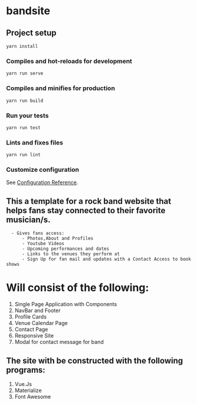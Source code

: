 # bandsite

## Project setup
```
yarn install
```

### Compiles and hot-reloads for development
```
yarn run serve
```

### Compiles and minifies for production
```
yarn run build
```

### Run your tests
```
yarn run test
```

### Lints and fixes files
```
yarn run lint
```

### Customize configuration
See [Configuration Reference](https://cli.vuejs.org/config/).



## This a template for a rock band website that helps fans stay connected to their favorite musician/s.
      - Gives fans access: 
          - Photos,About and Profiles
          - Youtube Videos
          - Upcoming performances and dates
          - Links to the venues they perform at
          - Sign Up for fan mail and updates with a Contact Access to book shows

# Will consist of the following: 

  1. Single Page Application with Components
  2. NavBar and Footer
  3. Profile Cards
  4. Venue Calendar Page
  5. Contact Page
  6. Responsive Site
  7. Modal for contact message for band

## The site with be constructed with the following programs:

  1. Vue.Js
  2. Materialize
  3. Font Awesome
